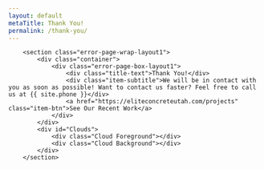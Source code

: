 ```yaml
---
layout: default
metaTitle: Thank You!
permalink: /thank-you/
---
```


       
        <section class="error-page-wrap-layout1">
            <div class="container">
                <div class="error-page-box-layout1">
                    <div class="title-text">Thank You!</div>
                    <div class="item-subtitle">We will be in contact with you as soon as possible! Want to contact us faster? Feel free to call us at {{ site.phone }}</div>
                    <a href="https://eliteconcreteutah.com/projects" class="item-btn">See Our Recent Work</a>
                </div>
            </div>
            <div id="Clouds">
                <div class="Cloud Foreground"></div>
                <div class="Cloud Background"></div>
            </div>
        </section>
       